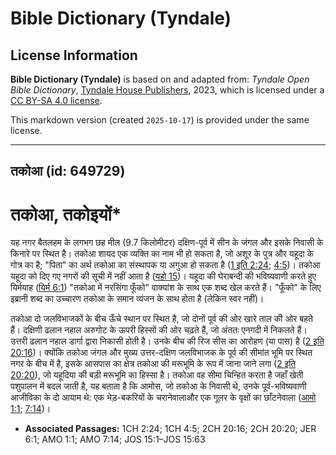 # Bible Dictionary (Tyndale)

## License Information

**Bible Dictionary (Tyndale)** is based on and adapted from: _Tyndale Open Bible Dictionary_, [Tyndale House Publishers](https://tyndaleopenresources.com/), 2023, which is licensed under a [CC BY-SA 4.0 license](https://creativecommons.org/licenses/by-sa/4.0/legalcode.en).

This markdown version (created `2025-10-17`) is provided under the same license.



--------------------------------

## तकोआ (id: 649729)

तकोआ, तकोइयों\*
===============

यह नगर बैतलहम के लगभग छह मील (9\.7 किलोमीटर) दक्षिण\-पूर्व में सीन के जंगल और इसके निवासी के किनारे पर स्थित है। तकोआ शायद एक व्यक्ति का नाम भी हो सकता है, जो अशूर के पुत्र और यहूदा के गोत्र का है; "पिता" का अर्थ तकोआ का संस्थापक या अगुआ हो सकता है ([1 इति 2:24](https://ref.ly/1Chr2:24); [4:5](https://ref.ly/1Chr4:5))। तकोआ यहूदा को दिए गए नगरों की सूची में नहीं आता है ([यहो 15](https://ref.ly/Josh15:1-Josh15:63))। यहूदा की घेराबन्दी की भविष्यवाणी करते हुए यिर्मयाह ([यिर्म 6:1](https://ref.ly/Jer6:1)) "तकोआ में नरसिंगा फूँको" वाक्यांश के साथ एक शब्द खेल करते हैं। "फूँको" के लिए इब्रानी शब्द का उच्चारण तकोआ के समान व्यंजन के साथ होता है (लेकिन स्वर नहीं)।

तकोआ दो जलविभाजकों के बीच ऊँचे स्थान पर स्थित है, जो दोनों पूर्व की ओर खारे ताल की ओर बहते हैं। दक्षिणी ढलान नहाल अरुगोट के ऊपरी हिस्सों की ओर चढ़ते हैं, जो अंततः एनगदी में निकलते हैं। उत्तरी ढलान नहाल डार्गा द्वारा निकासी होती है। उनके बीच की रिज सीस का आरोहण (या पास) है ([2 इति 20:16](https://ref.ly/2Chr20:16))। क्योंकि तकोआ जंगल और मुख्य उत्तर\-दक्षिण जलविभाजक के पूर्व की सीमांत भूमि पर स्थित नगर के बीच में है, इसके आसपास का क्षेत्र तकोआ की मरूभूमि के रूप में जाना जाने लगा ([2 इति 20:20](https://ref.ly/2Chr20:20)), जो यहूदिया की बड़ी मरूभूमि का हिस्सा है। तकोआ वह सीमा चिन्हित करता है जहाँ खेती पशुपालन में बदल जाती है, यह बताता है कि आमोस, जो तकोआ के निवासी थे, उनके पूर्व\-भविष्यवाणी आजीविका के दो आयाम थे: एक भेड़\-बकरियों के चरानेवालाऔर एक गूलर के वृक्षों का छाँटनेवाला ([आमो 1:1](https://ref.ly/Amos1:1); [7:14](https://ref.ly/Amos7:14))।

* **Associated Passages:** 1CH 2:24; 1CH 4:5; 2CH 20:16; 2CH 20:20; JER 6:1; AMO 1:1; AMO 7:14; JOS 15:1–JOS 15:63

